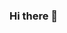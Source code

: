 ### Hi there 👋

<!--
**adimumbai/Adimumbai** is a ✨ _special_ ✨ repository because its `README.md` (this file) appears on your GitHub profile.

Here are some ideas to get you started:

- 🔭 I’m currently working on ... I am currently working on my Organization
- 🌱 I’m currently learning ... Java
- 👯 I’m looking to collaborate on ...
- 🤔 I’m looking for help with ... My Organization
- 💬 Ask me about ... Anything!!!
- 📫 How to reach me:- aditya.ravindra.2904@gmail.com
- 😄 Pronouns: ...
- ⚡ Fun fact: ... I like coding
-->
